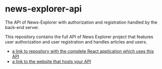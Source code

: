 # news-explorer-api
The API of News-Explorer with authorization and registration handled by the back-end server.

This repository contains the full API of News Explorer project that features user authorization and user registration and handles articles and users.
* [a link to repository with the complete React application which uses this API](https://github.com/tomerasulin/news-explorer-api)
* [a link to the website that hosts your API](https://newsexplorerta.com/)
